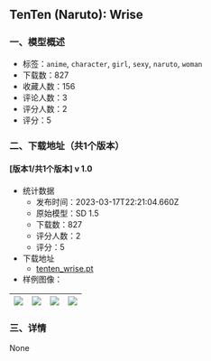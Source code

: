 ## TenTen (Naruto): Wrise
### 一、模型概述

- 标签：`anime`, `character`, `girl`, `sexy`, `naruto`, `woman`
- 下载数：827
- 收藏人数：156
- 评论人数：3
- 评分人数：2
- 评分：5

### 二、下载地址（共1个版本）

#### [版本1/共1个版本] v 1.0

- 统计数据
  - 发布时间：2023-03-17T22:21:04.660Z
  - 原始模型：SD 1.5
  - 下载数：827
  - 评分人数：2
  - 评分：5
- 下载地址
  - [tenten_wrise.pt](https://civitai.com/api/download/models/23252)
- 样例图像：

| <img src="https://image.civitai.com/xG1nkqKTMzGDvpLrqFT7WA/fec9161c-35cd-49c6-948b-c1a4414aa800/width=450/251992.jpeg" /> | <img src="https://image.civitai.com/xG1nkqKTMzGDvpLrqFT7WA/87ae7a96-0cc4-41dd-cbaa-c4457f8c2800/width=450/251998.jpeg" /> | <img src="https://image.civitai.com/xG1nkqKTMzGDvpLrqFT7WA/737b3b7e-eb35-419c-d37a-0a4372cde200/width=450/251997.jpeg" /> | <img src="https://image.civitai.com/xG1nkqKTMzGDvpLrqFT7WA/0b76a516-2154-4472-60c2-db681a22d300/width=450/251996.jpeg" /> |
| ---- | ---- | ---- | ---- |


### 三、详情
None